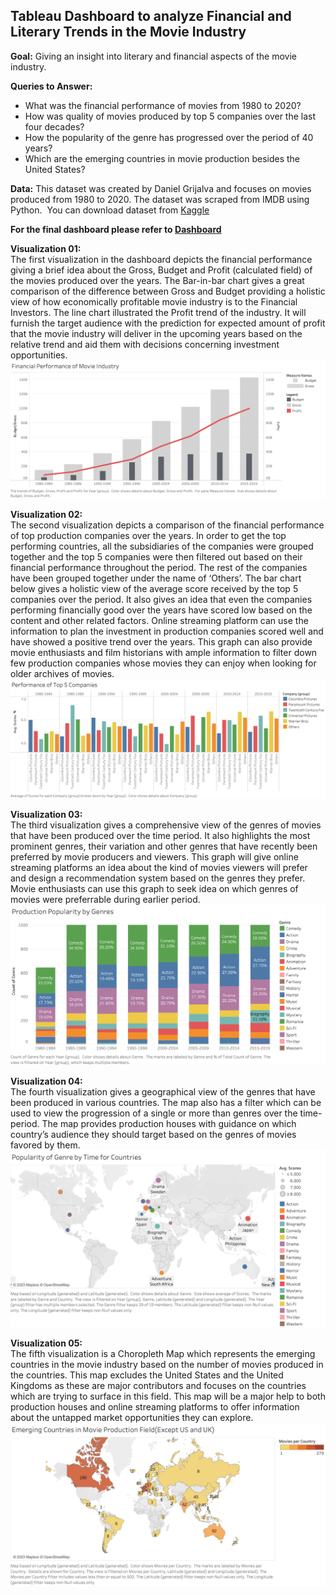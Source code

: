 ## Tableau Dashboard to analyze Financial and Literary Trends in the Movie Industry

**Goal:** Giving an insight into literary and financial aspects of the movie industry.

**Queries to Answer:**
- What was the financial performance of movies from 1980 to 2020?
- How was quality of movies produced by top 5 companies over the last four decades?
- How the popularity of the genre has progressed over the period of 40 years?
- Which are the emerging countries in movie production besides the United States?

**Data:** This dataset was created by Daniel Grijalva and focuses on movies produced from 1980 to 2020. The dataset was scraped from IMDB using Python.  You can download dataset from [Kaggle](https://www.kaggle.com/datasets/danielgrijalvas/movies)

**For the final dashboard please refer to [Dashboard](/Dashboard.pdf)**

**Visualization 01:**<br>
The first visualization in the dashboard depicts the financial performance giving a brief idea about the Gross, Budget and Profit (calculated field) of the movies produced over the years. The Bar-in-bar chart gives a great comparison of the difference between Gross and Budget providing a holistic view of how economically profitable movie industry is to the Financial Investors. The line chart illustrated the Profit trend of the industry. It will furnish the target audience with the prediction for expected amount of profit that the movie industry will deliver in the upcoming years based on the relative trend and aid them with decisions concerning investment opportunities.
![Image01](/Data/Images/V01.png)

**Visualization 02:**<br>
The second visualization depicts a comparison of the financial performance of top production companies over the years. In order to get the top performing countries, all the subsidiaries of the companies were grouped together and the top 5 companies were then filtered out based on their financial performance throughout the period. The rest of the companies have been grouped together under the name of ‘Others’. The bar chart below gives a holistic view of the average score received by the top 5 companies over the period. It also gives an idea that even the companies performing financially good over the years have scored low based on the content and other related factors. Online streaming platform can use the information to plan the investment in production companies scored well and have showed a positive trend over the years. This graph can also provide movie enthusiasts and film historians with ample information to filter down few production companies whose movies they can enjoy when looking for older archives of movies.
![Image01](/Data/Images/V02.png)

**Visualization 03:**<br>
The third visualization gives a comprehensive view of the genres of movies that have been produced over the time period. It also highlights the most prominent genres, their variation and other genres that have recently been preferred by movie producers and viewers. This graph will give online streaming platforms an idea about the kind of movies viewers will prefer and design a recommendation system based on the genres they prefer. Movie enthusiasts can use this graph to seek idea on which genres of movies were preferrable during earlier period.
![Image01](/Data/Images/V03.png)

**Visualization 04:**<br>
The fourth visualization gives a geographical view of the genres that have been produced in various countries. The map also has a filter which can be used to view the progression of a single or more than genres over the time-period. The map provides production houses with guidance on which country’s audience they should target based on the genres of movies favored by them.
![Image01](/Data/Images/V04.png)

**Visualization 05:**<br>
The fifth visualization is a Choropleth Map which represents the emerging countries in the movie industry based on the number of movies produced in the countries. This map excludes the United States and the United Kingdoms as these are major contributors and focuses on the countries which are trying to surface in this field. This map will be a major help to both production houses and online streaming platforms to offer information about the untapped market opportunities they can explore.
![Image01](/Data/Images/V05.png)